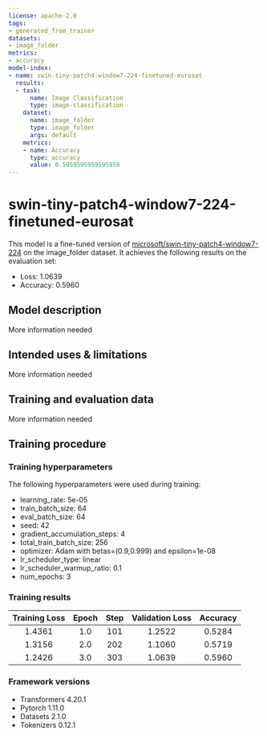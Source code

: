 ```yaml
---
license: apache-2.0
tags:
- generated_from_trainer
datasets:
- image_folder
metrics:
- accuracy
model-index:
- name: swin-tiny-patch4-window7-224-finetuned-eurosat
  results:
  - task:
      name: Image Classification
      type: image-classification
    dataset:
      name: image_folder
      type: image_folder
      args: default
    metrics:
    - name: Accuracy
      type: accuracy
      value: 0.5959595959595959
---
```


<!-- This model card has been generated automatically according to the information the Trainer had access to. You
should probably proofread and complete it, then remove this comment. -->

# swin-tiny-patch4-window7-224-finetuned-eurosat

This model is a fine-tuned version of [microsoft/swin-tiny-patch4-window7-224](https://huggingface.co/microsoft/swin-tiny-patch4-window7-224) on the image_folder dataset.
It achieves the following results on the evaluation set:
- Loss: 1.0639
- Accuracy: 0.5960

## Model description

More information needed

## Intended uses & limitations

More information needed

## Training and evaluation data

More information needed

## Training procedure

### Training hyperparameters

The following hyperparameters were used during training:
- learning_rate: 5e-05
- train_batch_size: 64
- eval_batch_size: 64
- seed: 42
- gradient_accumulation_steps: 4
- total_train_batch_size: 256
- optimizer: Adam with betas=(0.9,0.999) and epsilon=1e-08
- lr_scheduler_type: linear
- lr_scheduler_warmup_ratio: 0.1
- num_epochs: 3

### Training results

| Training Loss | Epoch | Step | Validation Loss | Accuracy |
|:-------------:|:-----:|:----:|:---------------:|:--------:|
| 1.4361        | 1.0   | 101  | 1.2522          | 0.5284   |
| 1.3156        | 2.0   | 202  | 1.1060          | 0.5719   |
| 1.2426        | 3.0   | 303  | 1.0639          | 0.5960   |


### Framework versions

- Transformers 4.20.1
- Pytorch 1.11.0
- Datasets 2.1.0
- Tokenizers 0.12.1
